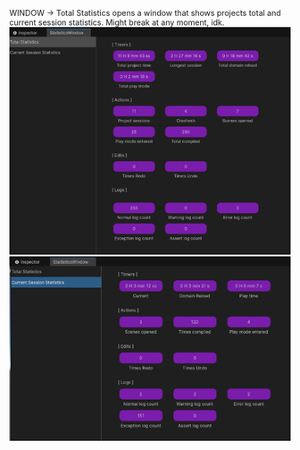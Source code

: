 WINDOW -> Total Statistics opens a window that shows projects total and current session statistics. Might break at any moment, idk.
![Total statistics screenshot](totalStatisticsScreenshot.png)
![Current statistics screenshot](currentStatisticsScreenshot.png)